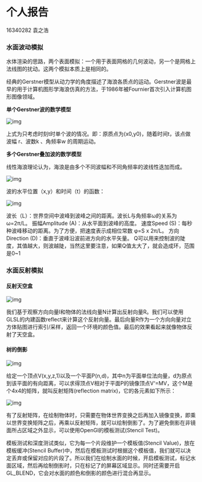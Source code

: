 # 个人报告

16340282 袁之浩

### 水面波动模拟

水体渲染的思路，两个表面模拟：一个用于表面网格的几何波动，另一个是网格上法线图的扰动。这两个模拟本质上是相同的。

经典的Gerstner模型从动力学的角度描述了海浪各质点的运动。Gerstner波是最早的用于计算机图形学海浪仿真的方法，于1986年被Fournier首次引入计算机图形图像领域。

**单个Gerstner波的数学模型**

![img](https://img-blog.csdn.net/20170319100936231?watermark/2/text/aHR0cDovL2Jsb2cuY3Nkbi5uZXQvTWFoYWJoYXJhdGFf/font/5a6L5L2T/fontsize/400/fill/I0JBQkFCMA==/dissolve/70/gravity/SouthEast)

上式为只考虑时刻t时单个波的情况。即：原质点为(x0,y0)，随着时间t，该点做波幅 r、波数k 、角频率w 的周期运动。

**多个Gerstner叠加波的数学模型**

线性海浪理论认为，海浪是由多个不同波幅和不同角频率的波线性迭加而成。

![img](https://upload-images.jianshu.io/upload_images/6718063-eb8711c92edd88c1.png?imageMogr2/auto-orient/strip%7CimageView2/2/w/400/format/webp)

波的水平位置（x,y）和时间（t）的函数：

![img](https://80lv-cdn.akamaized.net/80.lv/uploads/2017/05/1-1024x259.png)

波长（L）：世界空间中波峰到波峰之间的距离。波长L与角频率ω的关系为ω=2π/L。
振幅Amplitude (A)：从水平面到波峰的高度。
速度Speed (S)：每秒种波峰移动的距离。为了方便，把速度表示成相位常数 φ=S x 2π/L。
方向Direction (D)：垂直于波峰沿波前进方向的水平矢量。
Q可以用来控制波的陡度，其值越大，则波越陡，当然这里要注意，如果Q值太大了，就会造成环，范围是0~1

### 水面反射模拟

#### 反射天空盒

![img](http://learnopengl.com/img/advanced/cubemaps_reflection_theory.png)

我们基于观察方向向量I和物体的法线向量N计算出反射向量R。我们可以使用GLSL的内建函数reflect来计算这个反射向量。最后向量R作为一个方向向量对立方体贴图进行索引/采样，返回一个环境的颜色值。最后的效果看起来就像物体反射了天空盒。

#### 树的倒影

![img](https://img-blog.csdn.net/20130912203113031?watermark/2/text/aHR0cDovL2Jsb2cuY3Nkbi5uZXQvemp1bGw=/font/5a6L5L2T/fontsize/400/fill/I0JBQkFCMA==/dissolve/70/gravity/SouthEast)

给定一个顶点V(x,y,z,1)以及一个平面P(n,d)，其中n为平面单位法向量，d为原点到该平面的有向距离，可以求得顶点V相对于平面P的镜像顶点V‘=MV，这个M是个4x4的矩阵，就叫反射矩阵(reflection matrix)，它的各元素如下所示：

![img](https://img-blog.csdn.net/20130912204647000?watermark/2/text/aHR0cDovL2Jsb2cuY3Nkbi5uZXQvemp1bGw=/font/5a6L5L2T/fontsize/400/fill/I0JBQkFCMA==/dissolve/70/gravity/SouthEast)

有了反射矩阵，在绘制物体时，只需要在物体世界变换之后再加入镜像变换，即乘以世界变换矩阵之后，再乘以反射矩阵，就可以绘制倒影了。为了避免倒影在非镜面所占区域之外显示，可以使用OpenGl的模板测试(Stencil Test)。

模板测试和深度测试类似，它为每一个片段维护一个模板值(Stencil Value)，放在模板缓冲(Stencil Buffer)中，然后在模板测试时根据这个模板值，我们就可以决定丢弃或保留对应的片段了。所以我们在绘制水面的时候，开启模板测试，标记水面区域，然后再绘制倒影时，只在标记了的屏幕区域显示。同时还需要开启GL_BLEND，它会对水面的颜色和倒影的颜色进行混合再显示。